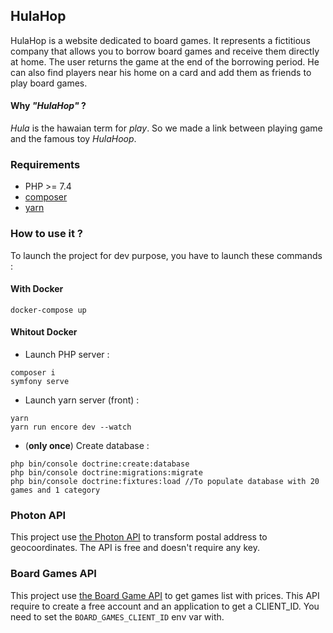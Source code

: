 ## HulaHop

HulaHop is a website dedicated to board games. It represents a fictitious company that allows you to borrow board games 
and receive them directly at home. The user returns the game at the end of the borrowing period. He can also find 
players near his home on a card and add them as friends to play board games.

#### Why *"HulaHop"* ?

*Hula* is the hawaian term for *play*. So we made a link between playing game and the famous toy *HulaHoop*.

### Requirements

- PHP >= 7.4
- [composer](https://getcomposer.org/)
- [yarn](https://classic.yarnpkg.com/en/docs/install/#mac-stable)


### How to use it ?

To launch the project for dev purpose, you have to launch these commands : 

#### With Docker

```
docker-compose up
```

#### Whitout Docker

- Launch PHP server :
```
composer i
symfony serve
```

- Launch yarn server (front) : 
```
yarn
yarn run encore dev --watch
```

- (**only once**) Create database :
```
php bin/console doctrine:create:database
php bin/console doctrine:migrations:migrate
php bin/console doctrine:fixtures:load //To populate database with 20 games and 1 category
``` 

### Photon API

This project use [the Photon API](https://photon.komoot.de/) to transform postal address to geocoordinates. The API is free and doesn't require any key.

### Board Games API

This project use [the Board Game API](https://www.boardgameatlas.com/api/docs/) to get games list with prices. This API require to create a free account and an application to get a CLIENT_ID.
You need to set the `BOARD_GAMES_CLIENT_ID` env var with.